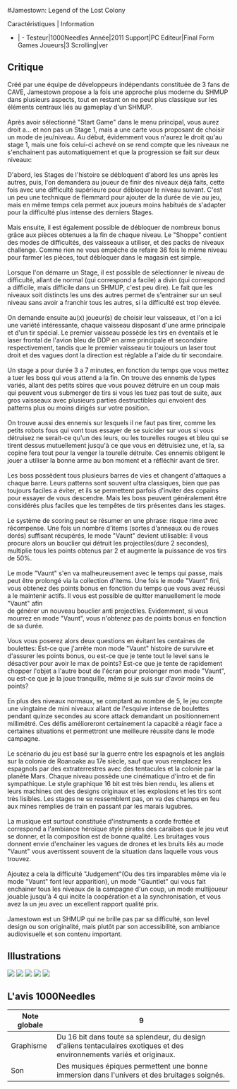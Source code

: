 #Jamestown: Legend of the Lost Colony

Caractéristiques | Information
- | -
Testeur|1000Needles
Année|2011
Support|PC
Editeur|Final Form Games
Joueurs|3
Scrolling|ver

## Critique
Créé par une équipe de développeurs indépendants constituée de 3 fans de CAVE, Jamestown propose a la fois une approche plus moderne du SHMUP dans plusieurs aspects, tout en restant on ne peut plus classique sur les éléments centraux liés au gameplay d'un SHMUP.<br/><br/>Après avoir sélectionné "Start Game" dans le menu principal, vous aurez droit a... et non pas un Stage 1, mais a une carte vous proposant de choisir un mode de jeu/niveau. Au début, évidemment vous n'aurez le droit qu'au stage 1, mais une fois celui-ci achevé on se rend compte que les niveaux ne s'enchainent pas automatiquement et que la progression se fait sur deux niveaux: <br/><br/>D'abord, les Stages de l'histoire se débloquent d'abord les uns après les autres, puis, l'on demandera au joueur de finir des niveaux déjà faits, cette fois avec une difficulté supérieure pour débloquer le niveau suivant. C'est un peu une technique de flemmard pour ajouter de la durée de vie au jeu, mais en même temps cela permet aux joueurs moins habitués de s'adapter pour la difficulté plus intense des derniers Stages.<br/><br/>Mais ensuite, il est également possible de débloquer de nombreux bonus grâce aux pièces obtenues a la fin de chaque niveau. Le "Shoppe" contient des modes de difficultés, des vaisseaux a utiliser, et des packs de niveaux challenge. Comme rien ne vous empêche de refaire 36 fois le même niveau pour farmer les pièces, tout débloquer dans le magasin est simple. <br/><br/>Lorsque l'on démarre un Stage, il est possible de sélectionner le niveau de difficulté, allant de normal (qui correspond a facile) a divin (qui correspond a difficile, mais difficile dans un SHMUP, c'est peu dire). Le fait que les niveaux soit distincts les uns des autres permet de s'entrainer sur un seul niveau sans avoir a franchir tous les autres, si la difficulté est trop élevée.<br/><br/>On demande ensuite au(x) joueur(s) de choisir leur vaisseaux, et l'on a ici une variété intéressante, chaque vaisseau disposant d'une arme principale et d'un tir spécial. Le premier vaisseau possède les tirs en éventails et le laser frontal de l'avion bleu de DDP en arme principale et secondaire respectivement, tandis que le premier vaisseau tir toujours un laser tout droit et des vagues dont la direction est réglable a l'aide du tir secondaire.<br/><br/>Un stage a pour durée 3 a 7 minutes, en fonction du temps que vous mettez a tuer les boss qui vous attend a la fin. On trouve des ennemis de types variés, allant des petits sbires que vous pouvez détruire en un coup mais qui peuvent vous submerger de tirs si vous les tuez pas tout de suite, aux gros vaisseaux avec plusieurs parties destructibles qui envoient des patterns plus ou moins dirigés sur votre position.<br/><br/>On trouve aussi des ennemis sur lesquels il ne faut pas tirer, comme les petits robots fous qui vont tous essayer de se suicider sur vous si vous détruisez ne serait-ce qu'un des leurs, ou les tourelles rouges et bleu qui se tirent dessus mutuellement jusqu'à ce que vous en détruisiez une, et la, sa copine fera tout pour la venger la tourelle détruite. Ces ennemis obligent le jouer a utiliser la bonne arme au bon moment et a réfléchir avant de tirer.<br/><br/>Les boss possèdent tous plusieurs barres de vies et changent d'attaques a chaque barre. Leurs patterns sont souvent ultra classiques, bien que pas toujours faciles a éviter, et ils se permettent parfois d'inviter des copains pour essayer de vous descendre. Mais les boss peuvent généralement être considérés plus faciles que les tempêtes de tirs présentes dans les stages.<br/><br/>Le système de scoring peut se résumer en une phrase: risque rime avec récompense. Une fois un nombre d'items (sortes d'anneaux ou de roues dorés) suffisant récupérés, le mode "Vaunt" devient utilisable: il vous procure alors un bouclier qui détruit les projectiles(dure 2 secondes), multiplie tous les points obtenus par 2 et augmente la puissance de vos tirs de 50%. <br/><br/>Le mode "Vaunt" s'en va malheureusement avec le temps qui passe, mais peut être prolongé via la collection d'items. Une fois le mode "Vaunt" fini, vous obtenez des points bonus en fonction du temps que vous avez réussi a le maintenir actifs. Il vous est possible de quitter manuellement le mode "Vaunt" afin<br/>de générer un nouveau bouclier anti projectiles. Evidemment, si vous mourrez en mode "Vaunt", vous n'obtenez pas de points bonus en fonction de sa durée.<br/><br/>Vous vous poserez alors deux questions en évitant les centaines de boulettes: Est-ce que j'arrête mon mode "Vaunt" histoire de survivre et d'assurer les points bonus, ou est-ce que je tente tout le level sans le désactiver pour avoir le max de points? Est-ce que je tente de rapidement chopper l'objet a l'autre bout de l'écran pour prolonger mon mode "Vaunt", ou est-ce que je la joue tranquille, même si je suis sur d'avoir moins de points?<br/><br/>En plus des niveaux normaux, se comptant au nombre de 5, le jeu compte une vingtaine de mini niveaux allant de l'esquive intense de boulettes pendant quinze secondes au score attack demandant un positionnement millimétré. Ces défis amélioreront certainement la capacité a réagir face a certaines situations et permettront une meilleure réussite dans le mode campagne.<br/><br/>Le scénario du jeu est basé sur la guerre entre les espagnols et les anglais sur la colonie de Roanoake au 17e siècle, sauf que vous remplacez les espagnols par des extraterrestres avec des tentacules et la colonie par la planète Mars. Chaque niveau possède une cinématique d'intro et de fin sympathique. Le style graphique 16 bit est très bien rendu, les aliens et leurs machines ont des designs originaux et les explosions et les tirs sont très lisibles. Les stages ne se ressemblent pas, on va des champs en feu aux mines remplies de train en passant par les marais lugubres.<br/><br/>La musique est surtout constituée d'instruments a corde frottée et correspond a l'ambiance héroïque style pirates des caraïbes que le jeu veut se donner, et la composition est de bonne qualité. Les bruitages vous donnent envie d'enchainer les vagues de drones et les bruits liés au mode "Vaunt" vous avertissent souvent de la situation dans laquelle vous vous trouvez.<br/><br/>Ajoutez a cela la difficulté "Judgement"(Ou des tirs imparables même via le mode "Vaunt" font leur apparition), un mode "Gauntlet" qui vous fait enchainer tous les niveaux de la campagne d'un coup, un mode multijoueur jouable jusqu'à 4 qui incite la coopération et a la synchronisation, et vous avez la un jeu avec un excellent rapport qualité prix. <br/><br/>Jamestown est un SHMUP qui ne brille pas par sa difficulté, son level design ou son originalité, mais plutôt par son accessibilité, son ambiance audiovisuelle et son contenu important.

## Illustrations
![](http://www.shmup.com/images/thumbs/img_fiche_1_1550.jpg)
![](http://www.shmup.com/images/thumbs/img_fiche_2_1550.jpg)
![](http://www.shmup.com/images/thumbs/img_fiche_3_1550.jpg)
![](http://www.shmup.com/images/thumbs/img_fiche_4_1550.jpg)
![](http://www.shmup.com/images/thumbs/img_fiche_5_1550.jpg)

## L'avis 1000Needles
Note globale|9
-|-
Graphisme|Du 16 bit dans toute sa splendeur, du design d'aliens tentaculaires exotiques et des environnements variés et originaux.
Son|Des musiques épiques permettent une bonne immersion dans l'univers et des bruitages soignés.
